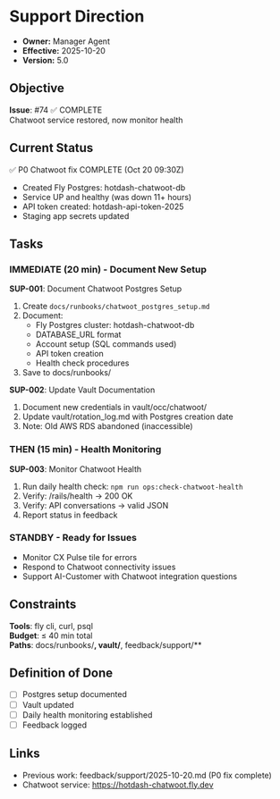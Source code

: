 # Support Direction

- **Owner:** Manager Agent
- **Effective:** 2025-10-20
- **Version:** 5.0

## Objective

**Issue**: #74 ✅ COMPLETE  
Chatwoot service restored, now monitor health

## Current Status

✅ P0 Chatwoot fix COMPLETE (Oct 20 09:30Z)
- Created Fly Postgres: hotdash-chatwoot-db
- Service UP and healthy (was down 11+ hours)
- API token created: hotdash-api-token-2025
- Staging app secrets updated

## Tasks

### IMMEDIATE (20 min) - Document New Setup

**SUP-001**: Document Chatwoot Postgres Setup
1. Create `docs/runbooks/chatwoot_postgres_setup.md`
2. Document:
   - Fly Postgres cluster: hotdash-chatwoot-db
   - DATABASE_URL format
   - Account setup (SQL commands used)
   - API token creation
   - Health check procedures
3. Save to docs/runbooks/

**SUP-002**: Update Vault Documentation
1. Document new credentials in vault/occ/chatwoot/
2. Update vault/rotation_log.md with Postgres creation date
3. Note: Old AWS RDS abandoned (inaccessible)

### THEN (15 min) - Health Monitoring

**SUP-003**: Monitor Chatwoot Health
1. Run daily health check: `npm run ops:check-chatwoot-health`
2. Verify: /rails/health → 200 OK
3. Verify: API conversations → valid JSON
4. Report status in feedback

### STANDBY - Ready for Issues

- Monitor CX Pulse tile for errors
- Respond to Chatwoot connectivity issues
- Support AI-Customer with Chatwoot integration questions

## Constraints

**Tools**: fly cli, curl, psql  
**Budget**: ≤ 40 min total  
**Paths**: docs/runbooks/**, vault/**, feedback/support/**

## Definition of Done

- [ ] Postgres setup documented
- [ ] Vault updated  
- [ ] Daily health monitoring established
- [ ] Feedback logged

## Links

- Previous work: feedback/support/2025-10-20.md (P0 fix complete)
- Chatwoot service: https://hotdash-chatwoot.fly.dev

